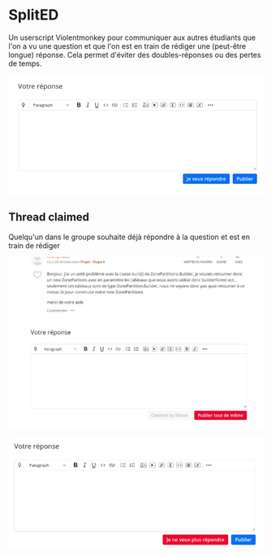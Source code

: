 # SplitED

Un userscript Violentmonkey pour communiquer aux autres étudiants que l'on a vu une question et que l'on est en train de rédiger une (peut-être longue) réponse.
Cela permet d'éviter des doubles-réponses ou des pertes de temps.

![claimed](./unclaimed.png)

## Thread claimed

Quelqu'un dans le groupe souhaite déjà répondre à la question et est en train de rédiger

![claimed](./claimed.jpg)

![cancel](./cancel.png)